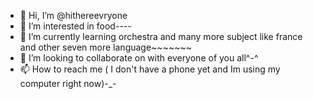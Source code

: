- 👋 Hi, I’m @hithereevryone
- 👀 I’m interested in food----
- 🌱 I’m currently learning orchestra and many more subject like france and other seven more language~~~~~~~
- 💞️ I’m looking to collaborate on with everyone of you all^-^
- 📫 How to reach me ( I don't have a phone yet and Im using my computer right now)-_-

<!---
hithereeveryone/hithereeveryone is a ✨ special ✨ repository because its `README.md` (this file) appears on your GitHub profile.
You can click the Preview link to take a look at your changes.
--->
